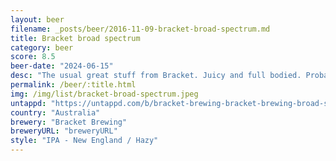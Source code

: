 ```yaml
---
layout: beer
filename: _posts/beer/2016-11-09-bracket-broad-spectrum.md
title: Bracket broad spectrum
category: beer
score: 8.5
beer-date: "2024-06-15"
desc: "The usual great stuff from Bracket. Juicy and full bodied. Probably not the best thing to have with dinner, but it’s still good"
permalink: /beer/:title.html
img: /img/list/bracket-broad-spectrum.jpeg
untappd: "https://untappd.com/b/bracket-brewing-bracket-brewing-broad-spectrum/5747598"
country: "Australia"
brewery: "Bracket Brewing"
breweryURL: "breweryURL"
style: "IPA - New England / Hazy"
---
```

